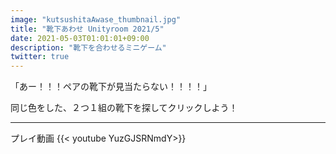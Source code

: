 ```yaml
---
image: "kutsushitaAwase_thumbnail.jpg"
title: "靴下あわせ Unityroom 2021/5"
date: 2021-05-03T01:01:01+09:00
description: "靴下を合わせるミニゲーム"
twitter: true
---
```


「あー！！！ペアの靴下が見当たらない！！！！」

同じ色をした、２つ１組の靴下を探してクリックしよう！

<!--more-->
---

プレイ動画
{{< youtube YuzGJSRNmdY>}}
